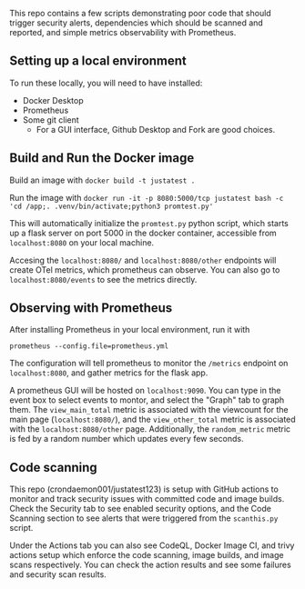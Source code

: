 
This repo contains a few scripts demonstrating poor code that should trigger security alerts, dependencies which should be scanned and reported, and simple metrics observability with Prometheus.

## Setting up a local environment

To run these locally, you will need to have installed:
 - Docker Desktop
 - Prometheus
 - Some git client
    - For a GUI interface, Github Desktop and Fork are good choices.

## Build and Run the Docker image

Build an image with `docker build -t justatest .`

Run the image with `docker run -it -p 8080:5000/tcp justatest bash -c 'cd /app;. .venv/bin/activate;python3 promtest.py'`

This will automatically initialize the `promtest.py` python script, which starts up a flask server on port 5000 in the docker container, accessible from `localhost:8080` on your local machine.

Accesing the `localhost:8080/` and `localhost:8080/other` endpoints will create OTel metrics, which prometheus can observe.  You can also go to `localhost:8080/events` to see the metrics directly.

## Observing with Prometheus

After installing Prometheus in your local environment, run it with 

`prometheus --config.file=prometheus.yml` 

The configuration will tell prometheus to monitor the `/metrics` endpoint on `localhost:8080`, and gather metrics for the flask app.  

A prometheus GUI will be hosted on `localhost:9090`.  You can type in the event box to select events to montor, and select the "Graph" tab to graph them.  The `view_main_total` metric is associated with the viewcount for the main page (`localhost:8080/`), and the `view_other_total` metric is associated with the `localhost:8080/other` page.  Additionally, the `random_metric` metric is fed by a random number which updates every few seconds.

## Code scanning

This repo (crondaemon001/justatest123) is setup with GitHub actions to monitor and track security issues with committed code and image builds.  Check the Security tab to see enabled security options, and the Code Scanning section to see alerts that were triggered from the `scanthis.py` script.  

Under the Actions tab you can also see CodeQL, Docker Image CI, and trivy actions setup which enforce the code scanning, image builds, and image scans respectively.  You can check the action results and see some failures and security scan results.



